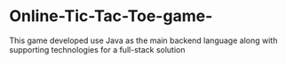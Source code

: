 # Online-Tic-Tac-Toe-game-
This game developed use Java as the main backend language along with supporting technologies for a full-stack solution
